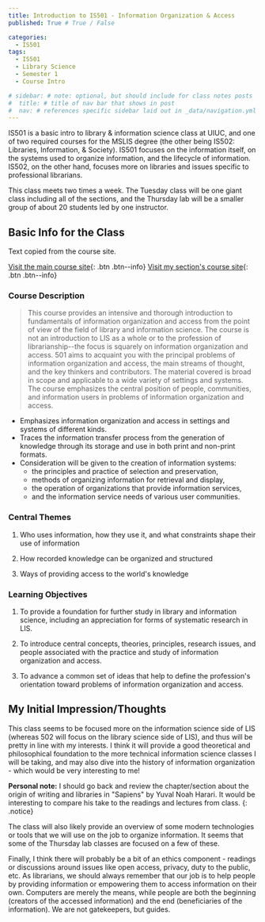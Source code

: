 ```yaml
---
title: Introduction to IS501 - Information Organization & Access
published: True # True / False

categories:
  - IS501
tags:
  - IS501
  - Library Science
  - Semester 1
  - Course Intro

# sidebar: # note: optional, but should include for class notes posts
#  title: # title of nav bar that shows in post
#  nav: # references specific sidebar laid out in _data/navigation.yml
---
```

IS501 is a basic intro to library & information science class at UIUC, and one of two required courses for the MSLIS degree (the other being IS502: Libraries, Information, & Society). IS501 focuses on the information itself, on the systems used to organize information, and the lifecycle of information. IS502, on the other hand, focuses more on libraries and issues specific to professional librarians.

This class meets two times a week. The Tuesday class will be one giant class including all of the sections, and the Thursday lab will be a smaller group of about 20 students led by one instructor.

## Basic Info for the Class

Text copied from the course site.

[Visit the main course site](#https://courses.ischool.illinois.edu/course/view.php?id=3524){: .btn .btn--info}
[Visit my section's course site](#https://courses.ischool.illinois.edu/course/view.php?id=3424){: .btn .btn--info}

### Course Description

> This course provides an intensive and thorough introduction to fundamentals of information organization and access from the point of view of the field of library and information science. The course is not an introduction to LIS as a whole or to the profession of librarianship--the focus is squarely on information organization and access. 501 aims to acquaint you with the principal problems of information organization and access, the main streams of thought, and the key thinkers and contributors. The material covered is broad in scope and applicable to a wide variety of settings and systems. The course emphasizes the central position of people, communities, and information users in problems of information organization and access.

  * Emphasizes information organization and access in settings and systems of different kinds.
  * Traces the information transfer process from the generation of knowledge through its storage and use in both print and non-print formats.
  * Consideration will be given to the creation of information systems:
    * the principles and practice of selection and preservation,
    * methods of organizing information for retrieval and display,
    * the operation of organizations that provide information services,
    * and the information service needs of various user communities.

### Central Themes

1. Who uses information, how they use it, and what constraints shape their use of information

2. How recorded knowledge can be organized and structured 

3. Ways of providing access to the world's knowledge

### Learning Objectives

1. To provide a foundation for further study in library and information science, including an appreciation for forms of systematic research in LIS.

2. To introduce central concepts, theories, principles, research issues, and people associated with the practice and study of information organization and access.

3. To advance a common set of ideas that help to define the profession's orientation toward problems of information organization and access.

## My Initial Impression/Thoughts

This class seems to be focused more on the information science side of LIS (whereas 502 will focus on the library science side of LIS), and thus will be pretty in line with my interests. I think it will provide a good theoretical and philosophical foundation to the more technical information science classes I will be taking, and may also dive into the history of information organization - which would be very interesting to me!

**Personal note:** I should go back and review the chapter/section about the origin of writing and libraries in "Sapiens" by Yuval Noah Harari. It would be interesting to compare his take to the readings and lectures from class.
{: .notice}

The class will also likely provide an overview of some modern technologies or tools that we will use on the job to organize information. It seems that some of the Thursday lab classes are focused on a few of these.

Finally, I think there will probably be a bit of an ethics component - readings or discussions around issues like open access, privacy, duty to the public, etc. As librarians, we should always remember that our job is to help people by providing information or empowering them to access information on their own. Computers are merely the means, while people are both the beginning (creators of the accessed information) and the end (beneficiaries of the information). We are not gatekeepers, but guides.
